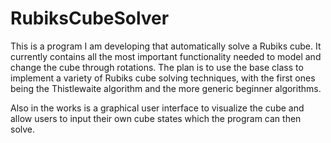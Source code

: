 # RubiksCubeSolver

This is a program I am developing that automatically solve a Rubiks cube. It currently contains all the most important functionality needed to model and change the cube through rotations.
The plan is to use the base class to implement a variety of Rubiks cube solving techniques, with the first ones being the Thistlewaite algorithm and the more generic beginner algorithms.

Also in the works is a graphical user interface to visualize the cube and allow users to input their own cube states which the program can then solve.
